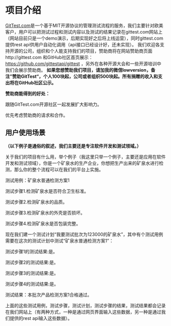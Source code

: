 # 项目介绍

[GitTest.com](http://gittest.com)是一个基于MIT开源协议的管理测试流程的服务，我们主要针对欧美客户，用户可以把测试过程和测试内容以及测试的结果记录在gittest.com网站上（网站目前只是一个demo演示，后期实现好之后将上线运营），同时gittest.com提供rest api供用户自动化调用（api接口已经设计好，还未实现）。
我们欢迎各支持开源的公司，组织和个人能支持我们的项目，赞助商将在网站赞助商页面http://gittest.com 和GitHub社区首页展示：https://github.com/gittestapi/gittest ，另外在各种开源大会和一些开源培训中我们会展示赞助商。
**如果您想赞助我们项目，请加我的微信lowversion，备注”赞助GitTest“，个人100块起，公司或者组织500块起。所有捐赠的收入和支出将在GitHub社区公示。**

**赞助商能得到的好处：**

跟随GitTest.com开源社区一起发展扩大影响力。

优先考虑赞助商的请求和合作。

##  用户使用场景
**（以下例子是通俗的叙述，我们主要还是专注软件开发和测试领域。）**

关于我们的项目有什么用，举个例子（我这里只举一个例子，主要还是应用在软件开发和测试领域），你是一个矿泉水的生产企业，你想把生产出来的矿泉水进行检测，那么你的整个流程可以在我们的平台上实施。

测试用例：矿泉水普通检测方案1

测试步骤1.检测矿泉水是否符合卫生标准。

测试步骤2.检测矿泉水的品质。

测试步骤3.检测矿泉水的外壳是否损坏。

测试步骤4.检测矿泉水是否包装完整。

现在我们建一个测试计划“我要测试批次为123000的矿泉水”，其中有个测试用例需要在这次的测试计划中测试“矿泉水普通检测方案1”：

测试步骤1的测试结果:是。

测试步骤2的测试结果:是。

测试步骤3的测试结果:是。

测试步骤4的测试结果:是。

测试结果：本批次产品检测方案1合格通过。

上面的这些测试用例，测试步骤，测试计划，测试步骤的结果，测试结果都会记录在我们网站上（有两种方式，一种是通过网页界面输入这些数据，另一种是通过我们提供的rest api输入这些数据）。
